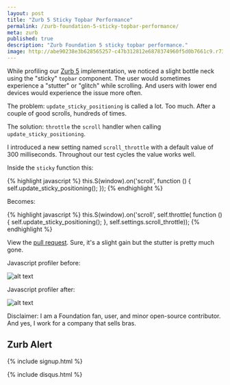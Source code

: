 ```yaml
---
layout: post
title: "Zurb 5 Sticky Topbar Performance"
permalink: /zurb-foundation-5-sticky-topbar-performance/
meta: zurb
published: true
description: "Zurb Foundation 5 sticky topbar performance."
image: http://abe90238e3b628565257-c47b312812e6878374960f5d0b7661c9.r73.cf1.rackcdn.com/zurb-6.png
---
```

While profiling our [Zurb 5](http://foundation.zurb.com/sites/docs/v/5.5.3/) implementation, we noticed a slight bottle neck using the "sticky" `topbar` component.  The user would sometimes experience a "stutter" or "glitch" while scrolling.  And users with lower end devices would experience the issue more often.

The problem: `update_sticky_positioning` is called a lot. Too much.  After a couple of good scrolls, hundreds of times.

The solution: `throttle` the `scroll` handler when calling `update_sticky_positioning`.

I introduced a new setting named `scroll_throttle` with a default value of 300 milliseconds. Throughout our test cycles the value works well.  

Inside the `sticky` function this:

{% highlight javascript %}
this.S(window).on('scroll', function () { self.update_sticky_positioning(); });
{% endhighlight %}

Becomes:

{% highlight javascript %}
this.S(window).on('scroll', self.throttle( function () {
        self.update_sticky_positioning();
      }, self.settings.scroll_throttle));
{% endhighlight %}

View the [pull request](https://github.com/zurb/foundation-sites/pull/8884/files).  Sure, it's a slight gain but the stutter is pretty much gone.

Javascript profiler before:

![alt text](https://cloud.githubusercontent.com/assets/156634/15751986/2d2c124c-28ba-11e6-8ecb-c781ea6fa410.PNG
 "Zurb 5 Tobar Profiled Before")

Javascript profiler after:

![alt text](https://cloud.githubusercontent.com/assets/156634/15751989/30daf980-28ba-11e6-9328-f189d395c489.PNG
 "Zurb 5 Tobar Profiled Before")

Disclaimer: I am a Foundation fan, user, and minor open-source contributor.  And yes, I work for a company that sells bras.

## Zurb Alert

{% include signup.html %}

{% include disqus.html %}
